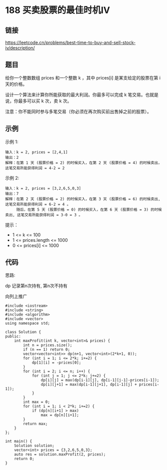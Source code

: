 # 188 买卖股票的最佳时机Ⅳ
## 链接
https://leetcode.cn/problems/best-time-to-buy-and-sell-stock-iv/description/

## 题目 
给你一个整数数组 prices 和一个整数 k ，其中 prices[i] 是某支给定的股票在第 i 天的价格。

设计一个算法来计算你所能获取的最大利润。你最多可以完成 k 笔交易。也就是说，你最多可以买 k 次，卖 k 次。

注意：你不能同时参与多笔交易（你必须在再次购买前出售掉之前的股票）。

## 示例
示例 1:
```
输入：k = 2, prices = [2,4,1]
输出：2
解释：在第 1 天 (股票价格 = 2) 的时候买入，在第 2 天 (股票价格 = 4) 的时候卖出，这笔交易所能获得利润 = 4-2 = 2 
```
示例 2:
```
输入：k = 2, prices = [3,2,6,5,0,3]
输出：7
解释：在第 2 天 (股票价格 = 2) 的时候买入，在第 3 天 (股票价格 = 6) 的时候卖出, 这笔交易所能获得利润 = 6-2 = 4 。
     随后，在第 5 天 (股票价格 = 0) 的时候买入，在第 6 天 (股票价格 = 3) 的时候卖出, 这笔交易所能获得利润 = 3-0 = 3 。
```

提示：

- 1 <= k <= 100
- 1 <= prices.length <= 1000
- 0 <= prices[i] <= 1000

## 代码
思路:

dp 记录第n次持有, 第n次不持有

向列上推广

```
#include <iostream>
#include <string>
#include <algorithm>
#include <vector>
using namespace std;

class Solution {
public:
    int maxProfit(int k, vector<int>& prices) {
		int n = prices.size();
		if (n == 1) return 0;
		vector<vector<int>> dp(n+1, vector<int>(2*k+1, 0));
		for (int i = 1; i <= 2*k; i+=2) {
			dp[1][i] = -prices[0];
		}
		for (int i = 2; i <= n; i++) {
			for (int j = 1; j <= 2*k; j+=2) {
				dp[i][j] = max(dp[i-1][j], dp[i-1][j-1]-prices[i-1]);
				dp[i][j+1] = max(dp[i-1][j+1], dp[i-1][j] + prices[i-1]);
			}
		}
		int max = 0;
		for (int i = 1; i < 2*k; i+=2) {
			if (dp[n][i+1] > max)
				max = dp[n][i+1];
		}
		return max;
    }
};

int main() {
	Solution solution;
	vector<int> prices = {3,2,6,5,0,3};
	auto res = solution.maxProfit(2, prices);
	return 0;
}
```